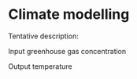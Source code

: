 # Climate modelling

Tentative description:

Input greenhouse gas concentration

Output temperature
